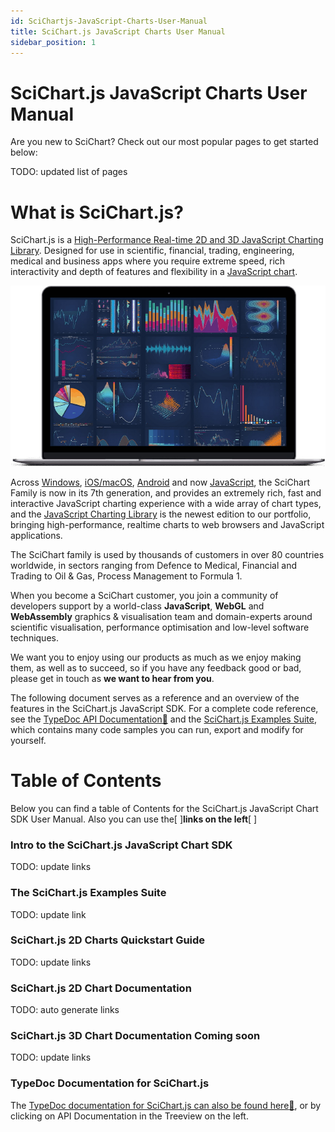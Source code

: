 ```yaml
---
id: SciChartjs-JavaScript-Charts-User-Manual
title: SciChart.js JavaScript Charts User Manual
sidebar_position: 1
---
```


# SciChart.js JavaScript Charts User Manual


Are you new to SciChart? Check out our most popular pages to get started
below:

TODO: updated list of pages

# What is SciChart.js?

SciChart.js is a [High-Performance Real-time 2D and 3D JavaScript Charting Library](https://www.scichart.com/javascript-chart-features).
Designed for use in scientific, financial, trading, engineering, medical
and business apps where you require extreme speed, rich interactivity
and depth of features and flexibility in a [JavaScript
chart](https://www.scichart.com/javascript-chart-features).

![Scichart](images/scichart-home-see-new-worlds.jpg)

Across [Windows](https://www.scichart.com/wpf-chart-features), [iOS/macOS](https://www.scichart.com/ios-charts), [Android](https://www.scichart.com/android-charts)
and
now [JavaScript](https://scichart.com/javascript-chart-features),
the SciChart Family is now in its 7th generation, and provides an
extremely rich, fast and interactive JavaScript charting experience with
a wide array of chart types, and the [JavaScript Charting
Library](https://www.scichart.com/javascript-chart-features)
is the newest edition to our portfolio, bringing high-performance,
realtime charts to web browsers and JavaScript applications.

The SciChart family is used by thousands of customers in over 80
countries worldwide, in sectors ranging from Defence to Medical,
Financial and Trading to Oil & Gas, Process Management to Formula 1.

When you become a SciChart customer, you join a community of developers
support by a world-class **JavaScript**, **WebGL** and **WebAssembly**
graphics & visualisation team and domain-experts around scientific
visualisation, performance optimisation and low-level software
techniques.

We want you to enjoy using our products as much as we enjoy making them,
as well as to succeed, so if you have any feedback good or bad, please
get in touch as **we want to hear from you**.

The following document serves as a reference and an overview of the
features in the SciChart.js JavaScript SDK. For a complete code
reference, see the [TypeDoc API
Documentation:blue_book:](https://www.scichart.com/documentation/js/current/typedoc/index.html)
and the [SciChart.js Examples
Suite](https://demo.scichart.com), which contains many
code samples you can run, export and modify for yourself.

# Table of Contents

Below you can find a table of Contents for the SciChart.js JavaScript
Chart SDK User Manual. Also you can use
the[ ]**links on the
left**[ ]

### Intro to the SciChart.js JavaScript Chart SDK

TODO: update links

### The SciChart.js Examples Suite

TODO: update link

### SciChart.js 2D Charts Quickstart Guide

TODO: update links

### SciChart.js 2D Chart Documentation

TODO: auto generate links

### SciChart.js 3D Chart Documentation Coming soon

TODO: update links

### TypeDoc Documentation for SciChart.js

The [TypeDoc documentation for SciChart.js can also be found
here:blue_book:](https://www.scichart.com/documentation/js/current/typedoc/index.html),
or by clicking on API Documentation in the Treeview on the left.
